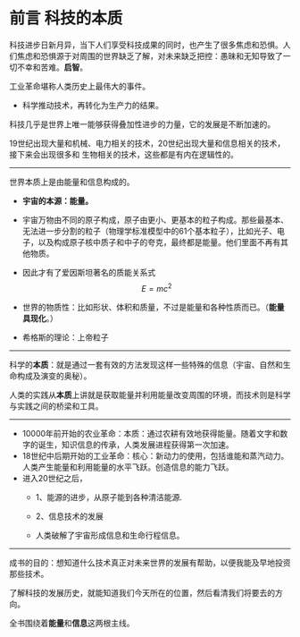 # 前言 科技的本质

科技进步日新月异，当下人们享受科技成果的同时，也产生了很多焦虑和恐惧。人们焦虑和恐惧源于对周围的世界缺乏了解，对未来缺乏把控：愚昧和无知导致了一切不幸和苦难。**启智**。



工业革命堪称人类历史上最伟大的事件。

- 科学推动技术，再转化为生产力的结果。



科技几乎是世界上唯一能够获得叠加性进步的力量，它的发展是不断加速的。



19世纪出现大量和机械、电力相关的技术，20世纪出现大量和信息相关的技术，接下来会出现很多和 生物相关的技术，这些都是有内在逻辑性的。





----

世界本质上是由能量和信息构成的。

- **宇宙的本源：能量。**

- 宇宙万物由不同的原子构成，原子由更小、更基本的粒子构成。那些最基本、无法进一步分割的粒子（物理学标准模型中的61个基本粒子），比如光子、电子，以及构成原子核中质子和中子的夸克，最终都是能量。他们里面不再有其他物质。

- 因此才有了爱因斯坦著名的质能关系式
  $$
  E = mc^2
  $$
  
- 世界的物质性：比如形状、体积和质量，不过是能量和各种性质而已。（**能量具现化**。）

- 希格斯的理论：上帝粒子



----

科学的**本质**：就是通过一套有效的方法发现这样一些特殊的信息（宇宙、自然和生命构成及演变的奥秘）。

人类的实践从**本质**上讲就是获取能量并利用能量改变周围的环境，而技术则是科学与实践之间的桥梁和工具。



----

- 10000年前开始的农业革命：本质：通过农耕有效地获得能量。随着文字和数字的诞生，知识信息的传承，人类发展进程获得第一次加速。
- 18世纪中后期开始的工业革命：核心：新动力的使用，包括谁能和蒸汽动力。人类产生能量和利用能量的水平飞跃。创造信息的能力飞跃。
- 进入20世纪之后，
  - 1、能源的进步，从原子能到各种清洁能源.

  - 2、信息技术的发展

  - 人类破解了宇宙形成信息和生命行程信息。



----

成书的目的：想知道什么技术真正对未来世界的发展有帮助，以便我能及早地投资那些技术。

了解科技的发展历史，就能知道我们今天所在的位置，然后看清我们将要去的方向。





全书围绕着**能量**和**信息**这两根主线。